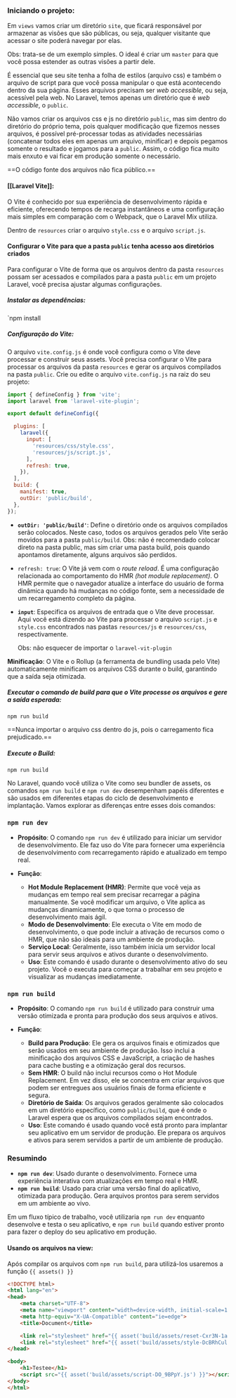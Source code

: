 ### Iniciando o projeto:

Em `views` vamos criar um diretório `site`, que ficará responsável por armazenar as visões que são públicas, ou seja, qualquer visitante que acessar o site poderá navegar por elas.

Obs: trata-se de um exemplo simples. O ideal é criar um `master` para que você possa estender as outras visões a partir dele.

É essencial que seu site tenha a folha de estilos (arquivo css) e também o arquivo de script para que você possa manipular o que está acontecendo dentro da sua página.
Esses arquivos precisam ser _web accessible_, ou seja, acessível pela web. No Laravel, temos apenas um diretório que é _web accessible_, o `public`.

Não vamos criar os arquivos css e js no diretório `public`, mas sim dentro do diretório do próprio tema, pois qualquer modificação que fizemos nesses arquivos, é possível pré-processar todas as atividades necessárias (concatenar todos eles em apenas um arquivo, minificar) e depois pegamos somente o resultado e jogamos para a `public`. Assim, o código fica muito mais enxuto e vai ficar em produção somente o necessário.  
 
 ==O código fonte dos arquivos não fica público.==
 
#### [[Laravel Vite]]:
 
O Vite é conhecido por sua experiência de desenvolvimento rápida e eficiente, oferecendo tempos de recarga instantâneos e uma configuração mais simples em comparação com o Webpack, que o Laravel Mix utiliza.

Dentro de `resources` criar  o arquivo `style.css` e o arquivo `script.js`.

#### Configurar o Vite para que a pasta `public` tenha acesso aos diretórios criados

Para configurar o Vite de forma que os arquivos dentro da pasta `resources` possam ser acessados e compilados para a pasta `public` em um projeto Laravel, você precisa ajustar algumas configurações.
##### Instalar as dependências: 
 `npm install
##### Configuração do Vite:
 O arquivo `vite.config.js` é onde você configura como o Vite deve processar e construir seus assets.
Você precisa configurar o Vite para processar os arquivos da pasta `resources` e gerar os arquivos compilados na pasta `public`. Crie ou edite o arquivo `vite.config.js` na raiz do seu projeto:

```js
import { defineConfig } from 'vite';
import laravel from 'laravel-vite-plugin';

export default defineConfig({

  plugins: [
    laravel({
      input: [
        'resources/css/style.css',
        'resources/js/script.js',
      ],
      refresh: true,
    }),
  ],
  build: {
    manifest: true,
    outDir: 'public/build',
  },
});
```


- **`outDir: 'public/build'`**: Define o diretório onde os arquivos compilados serão colocados. Neste caso, todos os arquivos gerados pelo Vite serão movidos para a pasta `public/build`.
	Obs: não é recomendado colocar direto na pasta public, mas sim criar uma pasta build, pois quando apontamos diretamente, alguns arquivos são perdidos.

- `refresh: true`: O Vite já vem com o _route reload_. É uma configuração relacionada ao comportamento do HMR *(hot module replacement)*. O HMR permite que o navegador atualize a interface do usuário de forma dinâmica quando há mudanças no código fonte, sem a necessidade de um recarregamento completo da página.

- **`input`**: Especifica os arquivos de entrada que o Vite deve processar. Aqui você está dizendo ao Vite para processar o arquivo `script.js` e `style.css` encontrados nas pastas `resources/js` e `resources/css`, respectivamente.

	Obs: não esquecer de importar o `laravel-vit-plugin`

**Minificação**: O Vite e o Rollup (a ferramenta de bundling usada pelo Vite) automaticamente minificam os arquivos CSS durante o build, garantindo que a saída seja otimizada.
##### Executar o comando de build para que o Vite processe os arquivos e gere a saída esperada:

`npm run build`


==Nunca importar o arquivo css dentro do js, pois o carregamento fica prejudicado.==
##### Execute o Build:
`npm run build`

No Laravel, quando você utiliza o Vite como seu bundler de assets, os comandos `npm run build` e `npm run dev` desempenham papéis diferentes e são usados em diferentes etapas do ciclo de desenvolvimento e implantação. Vamos explorar as diferenças entre esses dois comandos:

### `npm run dev`

- **Propósito**: O comando `npm run dev` é utilizado para iniciar um servidor de desenvolvimento. Ele faz uso do Vite para fornecer uma experiência de desenvolvimento com recarregamento rápido e atualizado em tempo real.
    
- **Função**:
    
    - **Hot Module Replacement (HMR)**: Permite que você veja as mudanças em tempo real sem precisar recarregar a página manualmente. Se você modificar um arquivo, o Vite aplica as mudanças dinamicamente, o que torna o processo de desenvolvimento mais ágil.
    - **Modo de Desenvolvimento**: Ele executa o Vite em modo de desenvolvimento, o que pode incluir a ativação de recursos como o HMR, que não são ideais para um ambiente de produção.
    - **Serviço Local**: Geralmente, isso também inicia um servidor local para servir seus arquivos e ativos durante o desenvolvimento.
	- **Uso**: Este comando é usado durante o desenvolvimento ativo do seu projeto. Você o executa para começar a trabalhar em seu projeto e visualizar as mudanças imediatamente.
    

### `npm run build`

- **Propósito**: O comando `npm run build` é utilizado para construir uma versão otimizada e pronta para produção dos seus arquivos e ativos.
    
- **Função**:
    
    - **Build para Produção**: Ele gera os arquivos finais e otimizados que serão usados em seu ambiente de produção. Isso inclui a minificação dos arquivos CSS e JavaScript, a criação de hashes para cache busting e a otimização geral dos recursos.
    - **Sem HMR**: O build não inclui recursos como o Hot Module Replacement. Em vez disso, ele se concentra em criar arquivos que podem ser entregues aos usuários finais de forma eficiente e segura.
    - **Diretório de Saída**: Os arquivos gerados geralmente são colocados em um diretório específico, como `public/build`, que é onde o Laravel espera que os arquivos compilados sejam encontrados.
	- **Uso**: Este comando é usado quando você está pronto para implantar seu aplicativo em um servidor de produção. Ele prepara os arquivos e ativos para serem servidos a partir de um ambiente de produção.
    

### Resumindo

- **`npm run dev`**: Usado durante o desenvolvimento. Fornece uma experiência interativa com atualizações em tempo real e HMR.
- **`npm run build`**: Usado para criar uma versão final do aplicativo, otimizada para produção. Gera arquivos prontos para serem servidos em um ambiente ao vivo.

Em um fluxo típico de trabalho, você utilizaria `npm run dev` enquanto desenvolve e testa o seu aplicativo, e `npm run build` quando estiver pronto para fazer o deploy do seu aplicativo em produção.


#### Usando os arquivos na view:

Após compilar os arquivos com `npm run build`, para utilizá-los usaremos a função `{{ assets() }}`

```html
<!DOCTYPE html>
<html lang="en">
<head>
    <meta charset="UTF-8">
    <meta name="viewport" content="width=device-width, initial-scale=1.0">
    <meta http-equiv="X-UA-Compatible" content="ie=edge">
    <title>Document</title>

    <link rel="stylesheet" href="{{ asset('build/assets/reset-Cxr3N-1a.css') }}">
    <link rel="stylesheet" href="{{ asset('build/assets/style-DcBRhCul.css') }}">
</head>

<body>
    <h1>Testee</h1>
    <script src="{{ asset('build/assets/script-DO_9BPpY.js') }}"></script>
</body>
</html>
```
